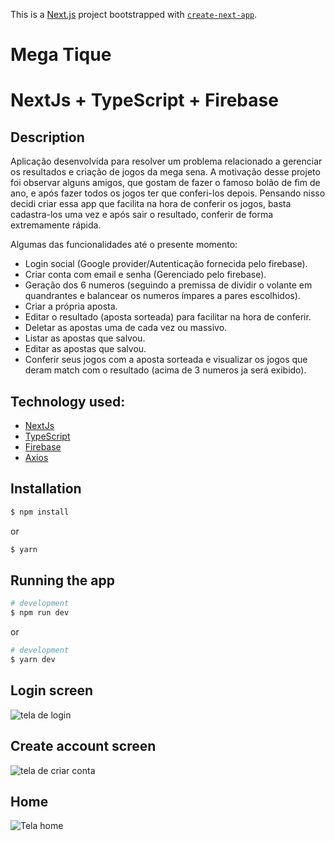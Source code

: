 This is a [Next.js](https://nextjs.org/) project bootstrapped with [`create-next-app`](https://github.com/vercel/next.js/tree/canary/packages/create-next-app).

# Mega Tique
# NextJs + TypeScript + Firebase

## Description

Aplicação desenvolvida para resolver um problema relacionado a gerenciar os resultados e criação de jogos da mega sena. A motivação desse projeto foi observar alguns amigos, que gostam de fazer o famoso bolão de fim de ano, e após fazer todos os jogos ter que conferi-los depois.
Pensando nisso decidi criar essa app que facilita na hora de conferir os jogos, basta cadastra-los uma vez e após sair o resultado, conferir de forma extremamente rápida.

Algumas das funcionalidades até o presente momento:
- Login social (Google provider/Autenticação fornecida pelo firebase).
- Criar conta com email e senha (Gerenciado pelo firebase).
- Geração dos 6 numeros (seguindo a premissa de dividir o volante em quandrantes e balancear os numeros ímpares a pares escolhidos).
- Criar a própria aposta.
- Editar o resultado (aposta sorteada) para facilitar na hora de conferir.
- Deletar as apostas uma de cada vez ou massivo.
- Listar as apostas que salvou.
- Editar as apostas que salvou.
- Conferir seus jogos com a aposta sorteada e visualizar os jogos que deram match com o resultado (acima de 3 numeros ja será exibido). 


## Technology used:

- [NextJs](https://nextjs.org/)
- [TypeScript](https://www.typescriptlang.org/docs/)
- [Firebase](https://firebase.google.com/docs)
- [Axios](https://axios-http.com/docs/intro)

## Installation

```bash
$ npm install
```
or

```bash
$ yarn
```

## Running the app

```bash
# development
$ npm run dev
```
or

```bash
# development
$ yarn dev
```


## Login screen

<img src="https://user-images.githubusercontent.com/72774408/174660233-b8fc17ee-9559-46f1-814d-04a8d17e7992.png" alt="tela de login" />

## Create account screen

<img src="https://user-images.githubusercontent.com/72774408/174660295-d01b3a51-3ac3-4b50-bea5-63a1ccf2d605.png" alt="tela de criar conta" />

## Home 

<img src="https://user-images.githubusercontent.com/72774408/174660506-dd1a9874-c0ce-4c20-8f53-dd622fd3932f.png" alt="Tela home" />

